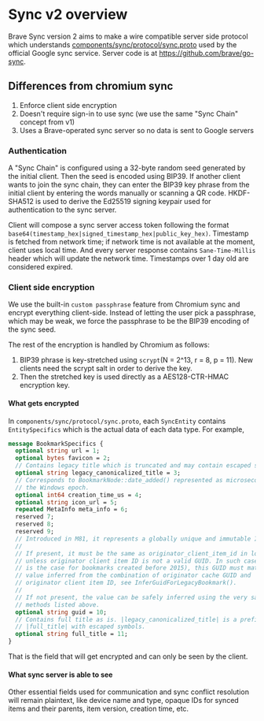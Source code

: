 # Sync v2 overview
Brave Sync version 2 aims to make a wire compatible server side protocol which understands [components/sync/protocol/sync.proto](https://source.chromium.org/chromium/chromium/src/+/master:components/sync/protocol/sync.proto) used by the official Google sync service. Server code is at https://github.com/brave/go-sync.

## Differences from chromium sync
1. Enforce client side encryption
2. Doesn't require sign-in to use sync (we use the same "Sync Chain" concept from v1)
3. Uses a Brave-operated sync server so no data is sent to Google servers


### Authentication
A "Sync Chain" is configured using a 32-byte random seed generated by the initial client.
Then the seed is encoded using BIP39. If another client wants to join the sync chain, they can enter the BIP39 key phrase from the initial client by entering the words manually or scanning a QR code.
HKDF-SHA512 is used to derive the Ed25519 signing keypair used for authentication to the sync server.

Client will compose a sync server access token following the format `base64(timestamp_hex|signed_timestamp_hex|public_key_hex)`.
Timestamp is fetched from network time; if network time is not available at the moment, client uses local time. And every server response contains `Sane-Time-Millis` header which will update the network time. Timestamps over 1 day old are considered expired.

### Client side encryption
We use the built-in `custom passphrase` feature from Chromium sync and encrypt everything client-side. Instead of letting the user pick a passphrase, which may be weak, we force the passphrase to be the BIP39 encoding of the sync seed.

The rest of the encryption is handled by Chromium as follows:
1. BIP39 phrase is key-stretched using `scrypt`(N = 2^13, r = 8, p = 11). New clients need the scrypt salt in order to derive the key.
2. Then the stretched key is used directly as a AES128-CTR-HMAC encryption key.

#### What gets encrypted
In `components/sync/protocol/sync.proto`, each `SyncEntity` contains `EntitySpecifics` which is the actual data of each data type. For example, 
```protobuf
message BookmarkSpecifics {
  optional string url = 1;
  optional bytes favicon = 2;
  // Contains legacy title which is truncated and may contain escaped symbols.
  optional string legacy_canonicalized_title = 3;
  // Corresponds to BookmarkNode::date_added() represented as microseconds since
  // the Windows epoch.
  optional int64 creation_time_us = 4;
  optional string icon_url = 5;
  repeated MetaInfo meta_info = 6;
  reserved 7;
  reserved 8;
  reserved 9;
  // Introduced in M81, it represents a globally unique and immutable ID.
  //
  // If present, it must be the same as originator_client_item_id in lowercase,
  // unless originator client item ID is not a valid GUID. In such cases (which
  // is the case for bookmarks created before 2015), this GUID must match the
  // value inferred from the combination of originator cache GUID and
  // originator client item ID, see InferGuidForLegacyBookmark().
  //
  // If not present, the value can be safely inferred using the very same
  // methods listed above.
  optional string guid = 10;
  // Contains full title as is. |legacy_canonicalized_title| is a prefix of
  // |full_title| with escaped symbols.
  optional string full_title = 11;
}
```
That is the field that will get encrypted and can only be seen by the client.

#### What sync server is able to see
Other essential fields used for communication and sync conflict resolution will remain plaintext, like device name and type, opaque IDs for synced items and their parents, item version, creation time, etc.